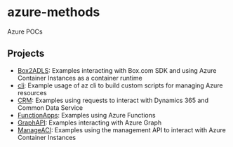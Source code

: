 # azure-methods
Azure POCs

## Projects

- [Box2ADLS](Box2ADLS): Examples interacting with Box.com SDK and using
Azure Container Instances as a container runtime
- [cli](cli): Example usage of az cli to build custom scripts for managing
Azure resources
- [CRM](CRM): Examples using requests to interact with Dynamics 365 and
Common Data Service
- [FunctionApps](FunctionApps): Examples using Azure Functions
- [GraphAPI](GraphAPI): Examples interacting with Azure Graph
- [ManageACI](ManageACI): Examples using the management API to interact
with Azure Container Instances